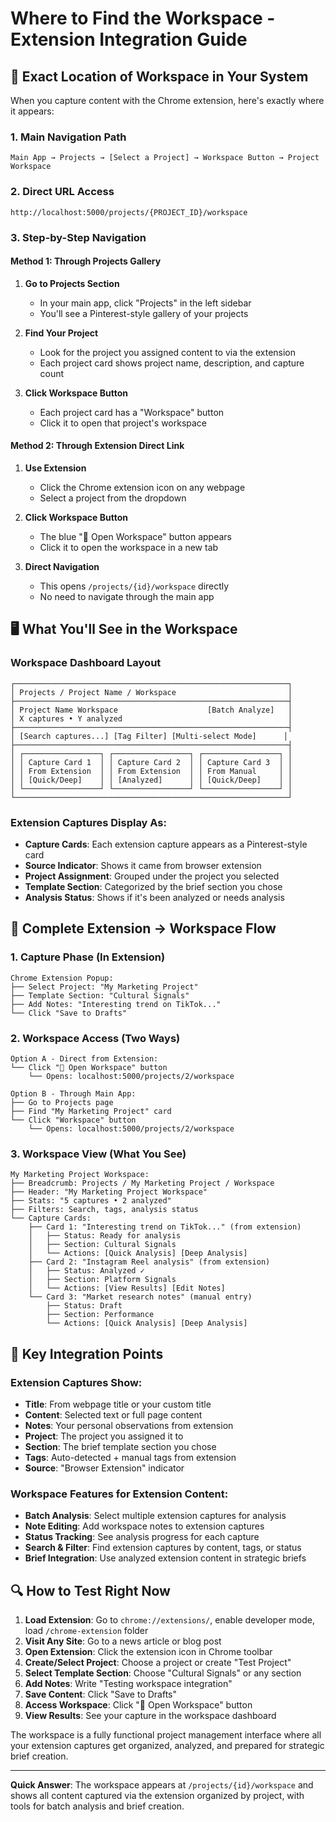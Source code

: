 # Where to Find the Workspace - Extension Integration Guide

## 🎯 Exact Location of Workspace in Your System

When you capture content with the Chrome extension, here's exactly where it appears:

### 1. Main Navigation Path
```
Main App → Projects → [Select a Project] → Workspace Button → Project Workspace
```

### 2. Direct URL Access
```
http://localhost:5000/projects/{PROJECT_ID}/workspace
```

### 3. Step-by-Step Navigation

#### Method 1: Through Projects Gallery
1. **Go to Projects Section**
   - In your main app, click "Projects" in the left sidebar
   - You'll see a Pinterest-style gallery of your projects

2. **Find Your Project**
   - Look for the project you assigned content to via the extension
   - Each project card shows project name, description, and capture count

3. **Click Workspace Button**
   - Each project card has a "Workspace" button
   - Click it to open that project's workspace

#### Method 2: Through Extension Direct Link
1. **Use Extension**
   - Click the Chrome extension icon on any webpage
   - Select a project from the dropdown

2. **Click Workspace Button**
   - The blue "🚀 Open Workspace" button appears
   - Click it to open the workspace in a new tab

3. **Direct Navigation**
   - This opens `/projects/{id}/workspace` directly
   - No need to navigate through the main app

## 🖥️ What You'll See in the Workspace

### Workspace Dashboard Layout
```
┌─────────────────────────────────────────────────────────────┐
│ Projects / Project Name / Workspace                         │
├─────────────────────────────────────────────────────────────┤
│ Project Name Workspace                    [Batch Analyze]   │
│ X captures • Y analyzed                                     │
├─────────────────────────────────────────────────────────────┤
│ [Search captures...] [Tag Filter] [Multi-select Mode]      │
├─────────────────────────────────────────────────────────────┤
│ ┌─────────────────┐ ┌─────────────────┐ ┌─────────────────┐ │
│ │ Capture Card 1  │ │ Capture Card 2  │ │ Capture Card 3  │ │
│ │ From Extension  │ │ From Extension  │ │ From Manual     │ │
│ │ [Quick/Deep]    │ │ [Analyzed]      │ │ [Quick/Deep]    │ │
│ └─────────────────┘ └─────────────────┘ └─────────────────┘ │
└─────────────────────────────────────────────────────────────┘
```

### Extension Captures Display As:
- **Capture Cards**: Each extension capture appears as a Pinterest-style card
- **Source Indicator**: Shows it came from browser extension
- **Project Assignment**: Grouped under the project you selected
- **Template Section**: Categorized by the brief section you chose
- **Analysis Status**: Shows if it's been analyzed or needs analysis

## 🔄 Complete Extension → Workspace Flow

### 1. Capture Phase (In Extension)
```
Chrome Extension Popup:
├── Select Project: "My Marketing Project"
├── Template Section: "Cultural Signals"  
├── Add Notes: "Interesting trend on TikTok..."
└── Click "Save to Drafts"
```

### 2. Workspace Access (Two Ways)
```
Option A - Direct from Extension:
└── Click "🚀 Open Workspace" button
    └── Opens: localhost:5000/projects/2/workspace

Option B - Through Main App:
├── Go to Projects page
├── Find "My Marketing Project" card
└── Click "Workspace" button
    └── Opens: localhost:5000/projects/2/workspace
```

### 3. Workspace View (What You See)
```
My Marketing Project Workspace:
├── Breadcrumb: Projects / My Marketing Project / Workspace
├── Header: "My Marketing Project Workspace" 
├── Stats: "5 captures • 2 analyzed"
├── Filters: Search, tags, analysis status
└── Capture Cards:
    ├── Card 1: "Interesting trend on TikTok..." (from extension)
    │   ├── Status: Ready for analysis  
    │   ├── Section: Cultural Signals
    │   └── Actions: [Quick Analysis] [Deep Analysis]
    ├── Card 2: "Instagram Reel analysis" (from extension)
    │   ├── Status: Analyzed ✓
    │   ├── Section: Platform Signals  
    │   └── Actions: [View Results] [Edit Notes]
    └── Card 3: "Market research notes" (manual entry)
        ├── Status: Draft
        ├── Section: Performance
        └── Actions: [Quick Analysis] [Deep Analysis]
```

## 🎯 Key Integration Points

### Extension Captures Show:
- **Title**: From webpage title or your custom title
- **Content**: Selected text or full page content
- **Notes**: Your personal observations from extension
- **Project**: The project you assigned it to
- **Section**: The brief template section you chose
- **Tags**: Auto-detected + manual tags from extension
- **Source**: "Browser Extension" indicator

### Workspace Features for Extension Content:
- **Batch Analysis**: Select multiple extension captures for analysis
- **Note Editing**: Add workspace notes to extension captures
- **Status Tracking**: See analysis progress for each capture
- **Search & Filter**: Find extension captures by content, tags, or status
- **Brief Integration**: Use analyzed extension content in strategic briefs

## 🔍 How to Test Right Now

1. **Load Extension**: Go to `chrome://extensions/`, enable developer mode, load `/chrome-extension` folder
2. **Visit Any Site**: Go to a news article or blog post  
3. **Open Extension**: Click the extension icon in Chrome toolbar
4. **Create/Select Project**: Choose a project or create "Test Project"
5. **Select Template Section**: Choose "Cultural Signals" or any section
6. **Add Notes**: Write "Testing workspace integration"
7. **Save Content**: Click "Save to Drafts"
8. **Access Workspace**: Click "🚀 Open Workspace" button
9. **View Results**: See your capture in the workspace dashboard

The workspace is a fully functional project management interface where all your extension captures get organized, analyzed, and prepared for strategic brief creation.

---

**Quick Answer**: The workspace appears at `/projects/{id}/workspace` and shows all content captured via the extension organized by project, with tools for batch analysis and brief creation.